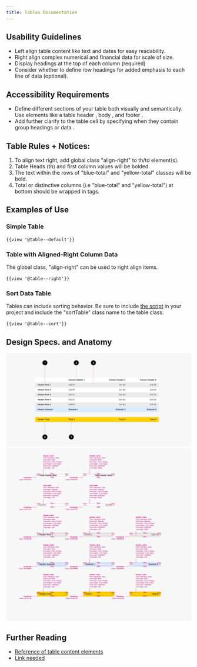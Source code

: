 ```yaml
---
title: Tables Documentation
---
```

## Usability Guidelines

* Left align table content like text and dates for easy readability.
* Right align complex numerical and financial data for scale of size.
* Display headings at the top of each column (required)
* Consider whether to define row headings for added emphasis to each line of data (optional).

## Accessibility Requirements

* Define different sections of your table both visually and semantically. Use elements like a table header <thead>, body <tbody>, and footer <tfoot>.
* Add further clarify to the table cell by specifying when they contain group headings <th> or data <td>.

<h2>Table Rules + Notices:</h2>

1. To align text right, add global class "align-right" to th/td element(s).
2. Table Heads (th) and first column values will be bolded.
3. The text within the rows of "blue-total" and "yellow-total" classes will be bold.
4. Total or distinctive columns (i.e "blue-total" and "yellow-total") at bottom should be wrapped in <tfoot> tags.

<h2>Examples of Use</h2>

<h3>Simple Table</h3>

```
{{view '@table--default'}}

```
<h3>Table with Aligned-Right Column Data</h3>
The global class, "align-right" can be used to right align items.

```
{{view '@table--right'}}

```

<h3>Sort Data Table</h3>
Tables can include sorting behavior. Be sure to include <a href="/build/docs/installation/download.html">the script</a> in your project and include the "sortTable" class name to the table class.

```
{{view '@table--sort'}}

```

## Design Specs. and Anatomy
<img class="doc-images" alt="Table Anatomy" title="Table Anatomy" src="/build/docs/img/Table/table-anatomy.jpg"/>
<img class="doc-images" alt="Table Specs" title="Table Specs" src="/build/docs/img/Table/table-specs.jpg"/>


## Further Reading

* [Reference of table content elements](https://developer.mozilla.org/en-US/docs/Web/HTML/Element/table)
* [Link needed](https://www.w3.org/WAI/tutorials/tables/)
